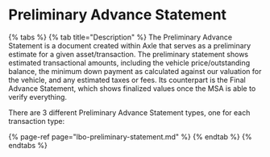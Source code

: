 # Preliminary Advance Statement

{% tabs %}
{% tab title="Description" %}
The Preliminary Advance Statement is a document created within Axle that serves as a preliminary estimate for a given asset/transaction. The preliminary statement shows estimated transactional amounts, including the vehicle price/outstanding balance, the minimum down payment as calculated against our valuation for the vehicle, and any estimated taxes or fees. Its counterpart is the Final Advance Statement, which shows finalized values once the MSA is able to verify everything.

There are 3 different Preliminary Advance Statement types, one for each transaction type:

{% page-ref page="lbo-preliminary-statement.md" %}
{% endtab %}
{% endtabs %}



